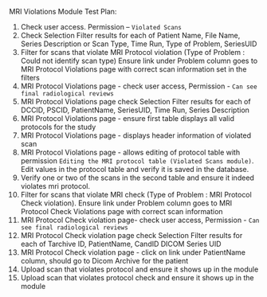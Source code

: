 MRI Violations Module Test Plan:

1.  Check user access. Permission – `Violated Scans`
2.  Check Selection Filter results for each of Patient Name, File Name,
    Series Description or Scan Type, Time Run, Type of Problem, SeriesUID
3.  Filter for scans that violate MRI Protocol violation (Type of Problem : Could not identify scan type)
    Ensure link under Problem column goes to MRI Protocol Violations page with correct scan information
    set in the filters
4.  MRI Protocol Violations page - check user access, Permission - `Can see final radiological reviews`
5.  MRI Protocol Violations page check Selection Filter results for each of DCCID, PSCID, PatientName, SeriesUID,
    Time Run, Series Description
6.  MRI Protocol Violations page - ensure first table displays all valid protocols
    for the study
7.  MRI Protocol Violations page - displays header information of violated scan
8.  MRI Protocol Violations page - allows editing of protocol table with permission `Editing the MRI protocol table
    (Violated Scans module)`.
    Edit values in the protocol table and verify it is saved in the database.
9.  Verify one or two of the scans in the second table and ensure it indeed violates mri protocol.
10. Filter for scans that violate MRI check  (Type of Problem : MRI Protocol Check violation). Ensure link
    under Problem column goes to MRI Protocol Check Violations page with correct scan information
11. MRI Protocol Check violation page- check user access, Permission - `Can see final radiological reviews`
12. MRI Protocol Check violation page check Selection Filter results for each of Tarchive ID, PatientName, CandID
    DICOM Series UID
13. MRI Protocol Check violation page - click on link under PatientName column, should go to Dicom Archive for the
    patient
14. Upload scan that violates protocol and ensure it shows up in the module
15. Upload scan that violates protocol check and ensure it shows up in the module
